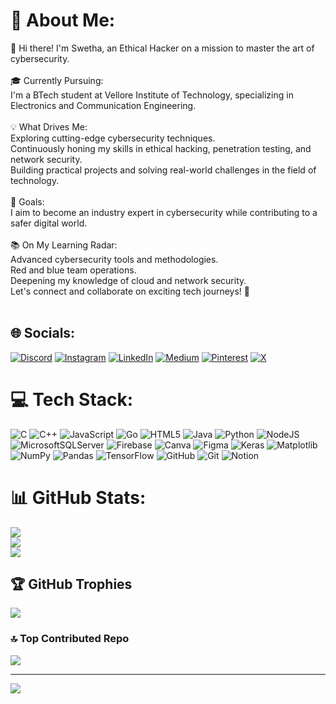 # 💫 About Me:
👋 Hi there! I'm Swetha, an Ethical Hacker on a mission to master the art of cybersecurity.<br><br>🎓 Currently Pursuing:<br>I'm a BTech student at Vellore Institute of Technology, specializing in Electronics and Communication Engineering.<br><br>💡 What Drives Me:<br>Exploring cutting-edge cybersecurity techniques.<br>Continuously honing my skills in ethical hacking, penetration testing, and network security.<br>Building practical projects and solving real-world challenges in the field of technology.<br><br>🌟 Goals:<br>I aim to become an industry expert in cybersecurity while contributing to a safer digital world.<br><br>📚 On My Learning Radar:<br>Advanced cybersecurity tools and methodologies.<br>Red and blue team operations.<br>Deepening my knowledge of cloud and network security.<br>Let's connect and collaborate on exciting tech journeys! 🚀<br><br>


## 🌐 Socials:
[![Discord](https://img.shields.io/badge/Discord-%237289DA.svg?logo=discord&logoColor=white)](https://discord.gg/swetha0132) [![Instagram](https://img.shields.io/badge/Instagram-%23E4405F.svg?logo=Instagram&logoColor=white)](https://instagram.com/swethas_274) [![LinkedIn](https://img.shields.io/badge/LinkedIn-%230077B5.svg?logo=linkedin&logoColor=white)](https://linkedin.com/in/swethas274) [![Medium](https://img.shields.io/badge/Medium-12100E?logo=medium&logoColor=white)](https://medium.com/@swethas274) [![Pinterest](https://img.shields.io/badge/Pinterest-%23E60023.svg?logo=Pinterest&logoColor=white)](https://pinterest.com/swethas274) [![X](https://img.shields.io/badge/X-black.svg?logo=X&logoColor=white)](https://x.com/swethas274) 

# 💻 Tech Stack:
![C](https://img.shields.io/badge/c-%2300599C.svg?style=for-the-badge&logo=c&logoColor=white) ![C++](https://img.shields.io/badge/c++-%2300599C.svg?style=for-the-badge&logo=c%2B%2B&logoColor=white) ![JavaScript](https://img.shields.io/badge/javascript-%23323330.svg?style=for-the-badge&logo=javascript&logoColor=%23F7DF1E) ![Go](https://img.shields.io/badge/go-%2300ADD8.svg?style=for-the-badge&logo=go&logoColor=white) ![HTML5](https://img.shields.io/badge/html5-%23E34F26.svg?style=for-the-badge&logo=html5&logoColor=white) ![Java](https://img.shields.io/badge/java-%23ED8B00.svg?style=for-the-badge&logo=openjdk&logoColor=white) ![Python](https://img.shields.io/badge/python-3670A0?style=for-the-badge&logo=python&logoColor=ffdd54) ![NodeJS](https://img.shields.io/badge/node.js-6DA55F?style=for-the-badge&logo=node.js&logoColor=white) ![MicrosoftSQLServer](https://img.shields.io/badge/Microsoft%20SQL%20Server-CC2927?style=for-the-badge&logo=microsoft%20sql%20server&logoColor=white) ![Firebase](https://img.shields.io/badge/firebase-a08021?style=for-the-badge&logo=firebase&logoColor=ffcd34) ![Canva](https://img.shields.io/badge/Canva-%2300C4CC.svg?style=for-the-badge&logo=Canva&logoColor=white) ![Figma](https://img.shields.io/badge/figma-%23F24E1E.svg?style=for-the-badge&logo=figma&logoColor=white) ![Keras](https://img.shields.io/badge/Keras-%23D00000.svg?style=for-the-badge&logo=Keras&logoColor=white) ![Matplotlib](https://img.shields.io/badge/Matplotlib-%23ffffff.svg?style=for-the-badge&logo=Matplotlib&logoColor=black) ![NumPy](https://img.shields.io/badge/numpy-%23013243.svg?style=for-the-badge&logo=numpy&logoColor=white) ![Pandas](https://img.shields.io/badge/pandas-%23150458.svg?style=for-the-badge&logo=pandas&logoColor=white) ![TensorFlow](https://img.shields.io/badge/TensorFlow-%23FF6F00.svg?style=for-the-badge&logo=TensorFlow&logoColor=white) ![GitHub](https://img.shields.io/badge/github-%23121011.svg?style=for-the-badge&logo=github&logoColor=white) ![Git](https://img.shields.io/badge/git-%23F05033.svg?style=for-the-badge&logo=git&logoColor=white) ![Notion](https://img.shields.io/badge/Notion-%23000000.svg?style=for-the-badge&logo=notion&logoColor=white)
# 📊 GitHub Stats:
![](https://github-readme-stats.vercel.app/api?username=swethas274&theme=radical&hide_border=true&include_all_commits=true&count_private=false)<br/>
![](https://github-readme-streak-stats.herokuapp.com/?user=swethas274&theme=radical&hide_border=true)<br/>
![](https://github-readme-stats.vercel.app/api/top-langs/?username=swethas274&theme=radical&hide_border=true&include_all_commits=true&count_private=false&layout=compact)

## 🏆 GitHub Trophies
![](https://github-profile-trophy.vercel.app/?username=swethas274&theme=radical&no-frame=false&no-bg=true&margin-w=4)

### 🔝 Top Contributed Repo
![](https://github-contributor-stats.vercel.app/api?username=swethas274&limit=5&theme=dark&combine_all_yearly_contributions=true)

---
[![](https://visitcount.itsvg.in/api?id=swethas274&icon=6&color=7)](https://visitcount.itsvg.in)

